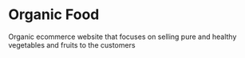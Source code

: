 # Organic Food
 Organic ecommerce website that focuses on selling pure and healthy vegetables and fruits to the customers
